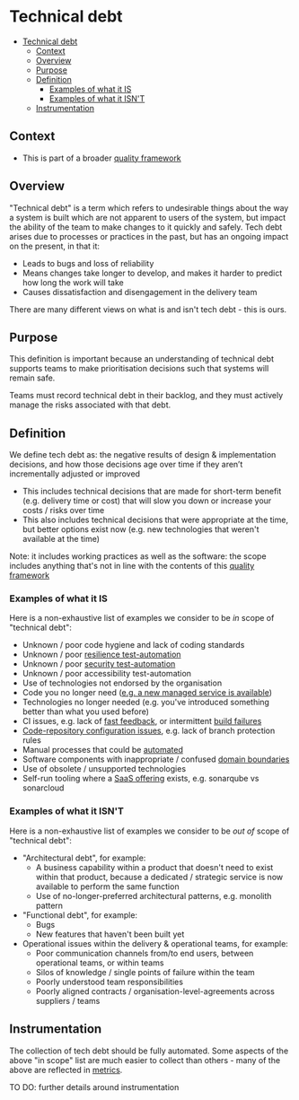 # Technical debt

- [Technical debt](#technical-debt)
  - [Context](#context)
  - [Overview](#overview)
  - [Purpose](#purpose)
  - [Definition](#definition)
    - [Examples of what it IS](#examples-of-what-it-is)
    - [Examples of what it ISN'T](#examples-of-what-it-isnt)
  - [Instrumentation](#instrumentation)

## Context

- This is part of a broader [quality framework](README.md)

## Overview

"Technical debt" is a term which refers to undesirable things about the way a system is built which are not apparent to users of the system, but impact the ability of the team to make changes to it quickly and safely. Tech debt arises due to processes or practices in the past, but has an ongoing impact on the present, in that it:

- Leads to bugs and loss of reliability
- Means changes take longer to develop, and makes it harder to predict how long the work will take
- Causes dissatisfaction and disengagement in the delivery team

There are many different views on what is and isn't tech debt - this is ours.

## Purpose

This definition is important because an understanding of technical debt supports teams to make prioritisation decisions such that systems will remain safe.

Teams must record technical debt in their backlog, and they must actively manage the risks associated with that debt.

## Definition

We define tech debt as: the negative results of design & implementation decisions, and how those decisions age over time if they aren’t incrementally adjusted or improved

- This includes technical decisions that are made for short-term benefit (e.g. delivery time or cost) that will slow you down or increase your costs / risks over time
- This also includes technical decisions that were appropriate at the time, but better options exist now (e.g. new technologies that weren't available at the time)

Note: it includes working practices as well as the software: the scope includes anything that's not in line with the contents of this [quality framework](README.md)

### Examples of what it IS

Here is a non-exhaustive list of examples we consider to be *in* scope of "technical debt":

- Unknown / poor code hygiene and lack of coding standards
- Unknown / poor [resilience test-automation](practices/service-reliability.md)
- Unknown / poor [security test-automation](practices/security.md)
- Unknown / poor accessibility test-automation
- Use of technologies not endorsed by the organisation
- Code you no longer need ([e.g. a new managed service is available](patterns/outsource-bottom-up.md))
- Technologies no longer needed (e.g. you've introduced something better than what you used before)
- CI issues, e.g. lack of [fast feedback](patterns/fast-feedback.md), or intermittent [build failures](practices/continuous-integration.md)
- [Code-repository configuration issues](practices/securing-repositories.md), e.g. lack of branch protection rules
- Manual processes that could be [automated](patterns/automate-everything.md)
- Software components with inappropriate / confused [domain boundaries](patterns/architect-for-flow.md)
- Use of obsolete / unsupported technologies
- Self-run tooling where a [SaaS offering](patterns/outsource-bottom-up.md) exists, e.g. sonarqube vs sonarcloud

### Examples of what it ISN'T

Here is a non-exhaustive list of examples we consider to be *out of* scope of "technical debt":

- "Architectural debt", for example:
  - A business capability within a product that doesn't need to exist within that product, because a dedicated / strategic service is now available to perform the same function
  - Use of no-longer-preferred architectural patterns, e.g. monolith pattern
- "Functional debt", for example:
  - Bugs
  - New features that haven't been built yet
- Operational issues within the delivery & operational teams, for example:
  - Poor communication channels from/to end users, between operational teams, or within teams
  - Silos of knowledge / single points of failure within the team
  - Poorly understood team responsibilities
  - Poorly aligned contracts / organisation-level-agreements across suppliers / teams

## Instrumentation

The collection of tech debt should be fully automated. Some aspects of the above "in scope" list are much easier to collect than others - many of the above are reflected in [metrics](insights/metrics.md).

TO DO: further details around instrumentation
